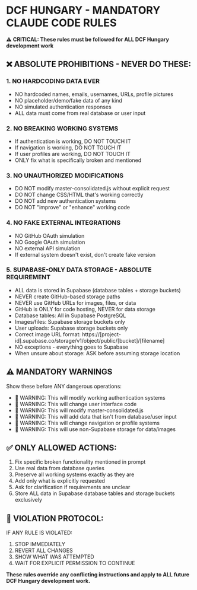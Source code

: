 # DCF HUNGARY - MANDATORY CLAUDE CODE RULES

⚠️ **CRITICAL: These rules must be followed for ALL DCF Hungary development work**

## ❌ ABSOLUTE PROHIBITIONS - NEVER DO THESE:

### 1. NO HARDCODING DATA EVER
- NO hardcoded names, emails, usernames, URLs, profile pictures
- NO placeholder/demo/fake data of any kind  
- NO simulated authentication responses
- ALL data must come from real database or user input

### 2. NO BREAKING WORKING SYSTEMS
- If authentication is working, DO NOT TOUCH IT
- If navigation is working, DO NOT TOUCH IT
- If user profiles are working, DO NOT TOUCH IT
- ONLY fix what is specifically broken and mentioned

### 3. NO UNAUTHORIZED MODIFICATIONS
- DO NOT modify master-consolidated.js without explicit request
- DO NOT change CSS/HTML that's working correctly
- DO NOT add new authentication systems
- DO NOT "improve" or "enhance" working code

### 4. NO FAKE EXTERNAL INTEGRATIONS
- NO GitHub OAuth simulation
- NO Google OAuth simulation  
- NO external API simulation
- If external system doesn't exist, don't create fake version

### 5. SUPABASE-ONLY DATA STORAGE - ABSOLUTE REQUIREMENT
- ALL data is stored in Supabase (database tables + storage buckets)
- NEVER create GitHub-based storage paths
- NEVER use GitHub URLs for images, files, or data
- GitHub is ONLY for code hosting, NEVER for data storage
- Database tables: All in Supabase PostgreSQL
- Images/files: Supabase storage buckets only
- User uploads: Supabase storage buckets only
- Correct image URL format: https://[project-id].supabase.co/storage/v1/object/public/[bucket]/[filename]
- NO exceptions - everything goes to Supabase
- When unsure about storage: ASK before assuming storage location

## ⚠️ MANDATORY WARNINGS
Show these before ANY dangerous operations:
- 🚨 WARNING: This will modify working authentication systems
- 🚨 WARNING: This will change user interface code
- 🚨 WARNING: This will modify master-consolidated.js
- 🚨 WARNING: This will add data that isn't from database/user input
- 🚨 WARNING: This will change navigation or profile systems
- 🚨 WARNING: This will use non-Supabase storage for data/images

## ✅ ONLY ALLOWED ACTIONS:
1. Fix specific broken functionality mentioned in prompt
2. Use real data from database queries
3. Preserve all working systems exactly as they are
4. Add only what is explicitly requested
5. Ask for clarification if requirements are unclear
6. Store ALL data in Supabase database tables and storage buckets exclusively

## 🛑 VIOLATION PROTOCOL:
IF ANY RULE IS VIOLATED:
1. STOP IMMEDIATELY
2. REVERT ALL CHANGES  
3. SHOW WHAT WAS ATTEMPTED
4. WAIT FOR EXPLICIT PERMISSION TO CONTINUE

**These rules override any conflicting instructions and apply to ALL future DCF Hungary development work.**